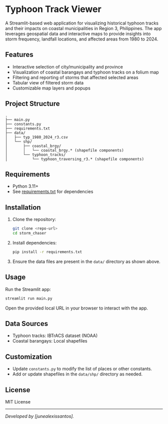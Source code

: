 # Typhoon Track Viewer

A Streamlit-based web application for visualizing historical typhoon tracks and their impacts on coastal municipalities in Region 3, Philippines. The app leverages geospatial data and interactive maps to provide insights into storm frequency, landfall locations, and affected areas from 1980 to 2024.

## Features

- Interactive selection of city/municipality and province
- Visualization of coastal barangays and typhoon tracks on a folium map
- Filtering and reporting of storms that affected selected areas
- Tabular view of filtered storm data
- Customizable map layers and popups

## Project Structure

```
.
├── main.py
├── constants.py
├── requirements.txt
├── data/
│   ├── typ_1980_2024_r3.csv
│   └── shp/
│       ├── coastal_brgy/
│       │   └── coastal_brgy.* (shapefile components)
│       └── typhoon_tracks/
│           └── typhoon_traversing_r3.* (shapefile components)
```

## Requirements

- Python 3.11+
- See [requirements.txt](requirements.txt) for dependencies

## Installation

1. Clone the repository:
    ```sh
    git clone <repo-url>
    cd storm_chaser
    ```

2. Install dependencies:
    ```sh
    pip install -r requirements.txt
    ```

3. Ensure the data files are present in the `data/` directory as shown above.

## Usage

Run the Streamlit app:

```sh
streamlit run main.py
```

Open the provided local URL in your browser to interact with the app.

## Data Sources

- Typhoon tracks: IBTrACS dataset (NOAA)
- Coastal barangays: Local shapefiles

## Customization

- Update `constants.py` to modify the list of places or other constants.
- Add or update shapefiles in the `data/shp/` directory as needed.

## License

MIT License

---

*Developed by [junealexissantos].*